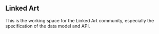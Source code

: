 
## Linked Art

This is the working space for the Linked Art community, especially the specification of the data model and API.
